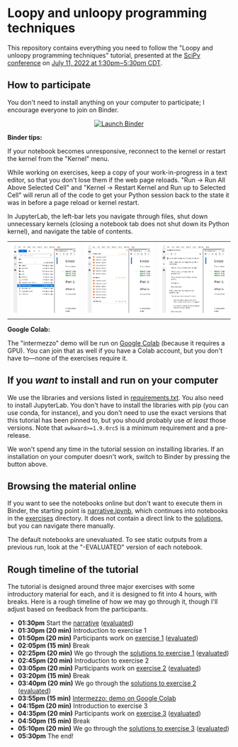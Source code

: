 # Loopy and unloopy programming techniques

This repository contains everything you need to follow the "Loopy and unloopy programming techniques" tutorial, presented at the [SciPy conference](https://www.scipy2022.scipy.org/) on [July 11, 2022 at 1:30pm‒5:30pm CDT](https://www.scipy2022.scipy.org/tutorials-schedule).

## How to participate

You don't need to install anything on your computer to participate; I encourage everyone to join on Binder.

<p align="center">
  <a href="https://mybinder.org/v2/gh/jpivarski-talks/2022-07-11-scipy-loopy-tutorial/v1.0?urlpath=lab/tree/narrative.ipynb">
    <img src="https://mybinder.org/badge_logo.svg" alt="Launch Binder" height="40">
  </a>
</p>

**Binder tips:**

If your notebook becomes unresponsive, reconnect to the kernel or restart the kernel from the "Kernel" menu.

While working on exercises, keep a copy of your work-in-progress in a text editor, so that you don't lose them if the web page reloads. "Run → Run All Above Selected Cell" and "Kernel → Restart Kernel and Run up to Selected Cell" will rerun all of the code to get your Python session back to the state it was in before a page reload or kernel restart.

In JupyterLab, the left-bar lets you navigate through files, shut down unnecessary kernels (closing a notebook tab does not shut down its Python kernel), and navigate the table of contents.

<table width="100%"><tr>
  <td><img src="img/jupyterlab-files.png"></td>
  <td><img src="img/jupyterlab-kernels.png"></td>
  <td><img src="img/jupyterlab-toc.png"></td>
</tr></table>

**Google Colab:**

The "intermezzo" demo will be run on [Google Colab](https://research.google.com/colaboratory/) (because it requires a GPU). You can join that as well if you have a Colab account, but you don't have to—none of the exercises require it.

## If you _want_ to install and run on your computer

We use the libraries and versions listed in [requirements.txt](requirements.txt). You also need to install JupyterLab. You don't have to install the libraries with pip (you can use conda, for instance), and you don't need to use the exact versions that this tutorial has been pinned to, but you should probably use _at least_ those versions. Note that `awkward>=1.9.0rc5` is a minimum requirement and a pre-release.

We won't spend any time in the tutorial session on installing libraries. If an installation on your computer doesn't work, switch to Binder by pressing the button above.

## Browsing the material online

If you want to see the notebooks online but don't want to execute them in Binder, the starting point is [narrative.ipynb](narrative.ipynb), which continues into notebooks in the [exercises](exercises) directory. It does not contain a direct link to the [solutions](solutions), but you can navigate there manually.

The default notebooks are unevaluated. To see static outputs from a previous run, look at the "-EVALUATED" version of each notebook.

## Rough timeline of the tutorial

The tutorial is designed around three major exercises with some introductory material for each, and it is designed to fit into 4 hours, with breaks. Here is a rough timeline of how we may go through it, though I'll adjust based on feedback from the participants.

   * **01:30pm** Start the [narrative](narrative.ipynb) ([evaluated](narrative-EVALUATED.ipynb))
   * **01:30pm (20 min)** Introduction to exercise 1
   * **01:50pm (20 min)** Participants work on [exercise 1](exercises/exercise-1.ipynb) ([evaluated](exercises/exercise-1-EVALUATED.ipynb))
   * **02:05pm (15 min)** Break
   * **02:25pm (20 min)** We go through the [solutions to exercise 1](solutions/solution-1.ipynb) ([evaluated](solutions/solution-1-EVALUATED.ipynb))
   * **02:45pm (20 min)** Introduction to exercise 2
   * **03:05pm (20 min)** Participants work on [exercise 2](exercises/exercise-2.ipynb) ([evaluated](exercises/exercise-2-EVALUATED.ipynb))
   * **03:20pm (15 min)** Break
   * **03:40pm (20 min)** We go through the [solutions to exercise 2](solutions/solution-2.ipynb) ([evaluated](solutions/solution-2-EVALUATED.ipynb))
   * **03:55pm (15 min)** [Intermezzo: demo on Google Colab](https://drive.google.com/file/d/1J0l5e0NZm5kEm5BEUDG4neN5EN0VVCnt/view?usp=sharing)
   * **04:15pm (20 min)** Introduction to exercise 3
   * **04:35pm (20 min)** Participants work on [exercise 3](exercises/exercise-3.ipynb) ([evaluated](exercises/exercise-3-EVALUATED.ipynb))
   * **04:50pm (15 min)** Break
   * **05:10pm (20 min)** We go through the [solutions to exercise 3](solutions/solution-3.ipynb) ([evaluated](solutions/solution-3-EVALUATED.ipynb))
   * **05:30pm** The end!

